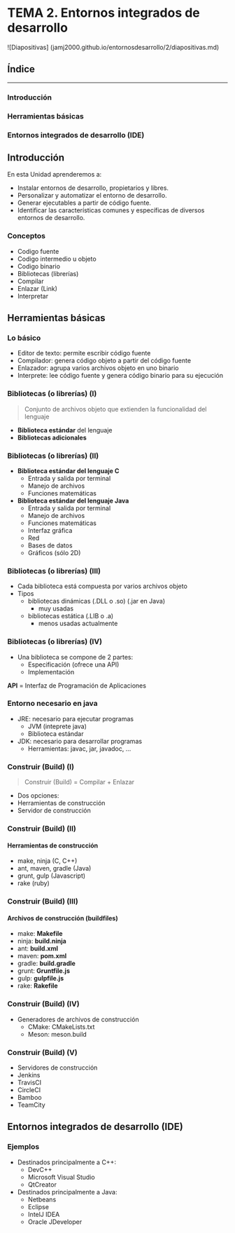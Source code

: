 
# TEMA 2. Entornos integrados de desarrollo
![Diapositivas] (jamj2000.github.io/entornosdesarrollo/2/diapositivas.md)

## Índice

--- 
### Introducción
### Herramientas básicas
### Entornos integrados de desarrollo (IDE)

<!--- Note: Nota a pie de página. -->



## Introducción


En esta Unidad aprenderemos a:

- Instalar entornos de desarrollo, propietarios y libres.
- Personalizar y automatizar el entorno de desarrollo.
- Generar ejecutables a partir de código fuente.
- Identificar las características comunes y específicas de diversos entornos de desarrollo.


### Conceptos

- Codigo fuente
- Codigo intermedio u objeto
- Codigo binario
- Bibliotecas (librerías)
- Compilar
- Enlazar (Link)
- Interpretar



## Herramientas básicas


### Lo básico

- Editor de texto: permite escribir código fuente
- Compilador: genera código objeto a partir del código fuente
- Enlazador: agrupa varios archivos objeto en uno binario
- Interprete: lee código fuente y genera código binario para su ejecución


### Bibliotecas (o librerías) (I)

> Conjunto de archivos objeto que extienden la funcionalidad del lenguaje

- __Biblioteca estándar__ del lenguaje
- __Bibliotecas adicionales__


### Bibliotecas (o librerías) (II)

- __Biblioteca estándar del lenguaje C__
  - Entrada y salida por terminal
  - Manejo de archivos
  - Funciones matemáticas
- __Biblioteca estándar del lenguaje Java__
  - Entrada y salida por terminal
  - Manejo de archivos
  - Funciones matemáticas
  - Interfaz gráfica 
  - Red
  - Bases de datos
  - Gráficos (sólo 2D)


### Bibliotecas (o librerías) (III)

- Cada biblioteca está compuesta por varios archivos objeto
- Tipos
  - bibliotecas dinámicas (.DLL o .so) (.jar en Java)
    - muy usadas
  - bibliotecas estática (.LIB o .a)
    - menos usadas actualmente


### Bibliotecas (o librerías) (IV)

- Una biblioteca se compone de 2 partes:
  - Especificación (ofrece una API)
  - Implementación 

__API__ = Interfaz de Programación de Aplicaciones


### Entorno necesario en java

- JRE: necesario para ejecutar programas
  - JVM (inteprete java)
  - Biblioteca estándar
- JDK: necesario para desarrollar programas
  - Herramientas: javac, jar, javadoc, ...


### Construir (Build) (I) 

> Construir (Build) = Compilar + Enlazar

- Dos opciones:
 - Herramientas de construcción
 - Servidor de construcción


### Construir (Build) (II) 
#### __Herramientas de construcción__

  - make, ninja (C, C++)
  - ant, maven, gradle (Java)
  - grunt, gulp (Javascript)
  - rake (ruby)


### Construir (Build) (III) 
#### __Archivos de construcción (buildfiles)__

  - make: __Makefile__
  - ninja: __build.ninja__
  - ant: __build.xml__
  - maven: __pom.xml__
  - gradle: __build.gradle__
  - grunt: __Gruntfile.js__
  - gulp: __gulpfile.js__
  - rake: __Rakefile__


### Construir (Build) (IV) 

- Generadores de archivos de construcción
  - CMake: CMakeLists.txt
  - Meson: meson.build  


### Construir (Build) (V) 

 - Servidores de construcción
  - Jenkins 
  - TravisCI
  - CircleCI
  - Bamboo
  - TeamCity



## Entornos integrados de desarrollo (IDE)


### Ejemplos

- Destinados principalmente a C++:
  - DevC++
  - Microsoft Visual Studio
  - QtCreator
- Destinados principalmente a Java:
  - Netbeans
  - Eclipse
  - IntelJ IDEA
  - Oracle JDeveloper

 
